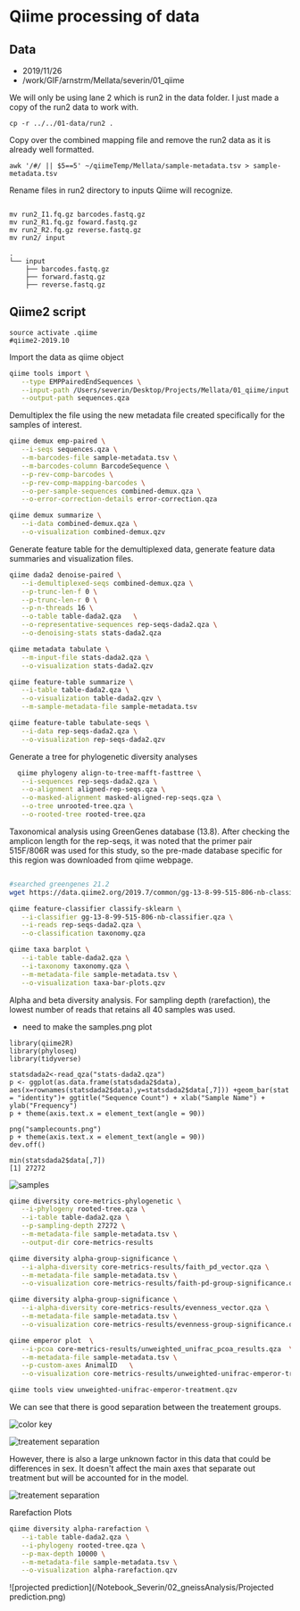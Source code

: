 # Qiime processing of data


## Data

* 2019/11/26
* /work/GIF/arnstrm/Mellata/severin/01_qiime

We will only be using lane 2 which is run2 in the data folder.  I just made a copy of the run2 data to work with.

```
cp -r ../../01-data/run2 .
```

Copy over the combined mapping file and remove the run2 data as it is already well formatted.

```
awk '/#/ || $5==5' ~/qiimeTemp/Mellata/sample-metadata.tsv > sample-metadata.tsv
```


Rename files in run2 directory to inputs Qiime will recognize.

```

mv run2_I1.fq.gz barcodes.fastq.gz
mv run2_R1.fq.gz foward.fastq.gz
mv run2_R2.fq.gz reverse.fastq.gz
mv run2/ input
```

```
.
└── input
    ├── barcodes.fastq.gz
    ├── forward.fastq.gz
    ├── reverse.fastq.gz

```


## Qiime2 script

```
source activate .qiime
#qiime2-2019.10

```

Import the data as qiime object

```bash
qiime tools import \
   --type EMPPairedEndSequences \
   --input-path /Users/severin/Desktop/Projects/Mellata/01_qiime/input \
   --output-path sequences.qza
```

Demultiplex the file using the new metadata file created specifically for the samples of interest.

```bash
qiime demux emp-paired \
   --i-seqs sequences.qza \
   --m-barcodes-file sample-metadata.tsv \
   --m-barcodes-column BarcodeSequence \
   --p-rev-comp-barcodes \
   --p-rev-comp-mapping-barcodes \
   --o-per-sample-sequences combined-demux.qza \
   --o-error-correction-details error-correction.qza

qiime demux summarize \
   --i-data combined-demux.qza \
   --o-visualization combined-demux.qzv
```

Generate feature table for the demultiplexed data, generate feature data summaries and visualization files.

```bash
qiime dada2 denoise-paired \
   --i-demultiplexed-seqs combined-demux.qza \
   --p-trunc-len-f 0 \
   --p-trunc-len-r 0 \
   --p-n-threads 16 \
   --o-table table-dada2.qza   \
   --o-representative-sequences rep-seqs-dada2.qza \
   --o-denoising-stats stats-dada2.qza

qiime metadata tabulate \
   --m-input-file stats-dada2.qza \
   --o-visualization stats-dada2.qzv

qiime feature-table summarize \
   --i-table table-dada2.qza \
   --o-visualization table-dada2.qzv \
   --m-sample-metadata-file sample-metadata.tsv

qiime feature-table tabulate-seqs \
   --i-data rep-seqs-dada2.qza \
   --o-visualization rep-seqs-dada2.qzv
 ```

 Generate a tree for phylogenetic diversity analyses

```bash
  qiime phylogeny align-to-tree-mafft-fasttree \
   --i-sequences rep-seqs-dada2.qza \
   --o-alignment aligned-rep-seqs.qza \
   --o-masked-alignment masked-aligned-rep-seqs.qza \
   --o-tree unrooted-tree.qza \
   --o-rooted-tree rooted-tree.qza
```

Taxonomical analysis using GreenGenes database (13.8). After checking the amplicon length for the rep-seqs, it was noted that the primer pair 515F/806R was used for this study, so the pre-made database specific for this region was downloaded from qiime webpage.

```bash

#searched greengenes 21.2
wget https://data.qiime2.org/2019.7/common/gg-13-8-99-515-806-nb-classifier.qza

qiime feature-classifier classify-sklearn \
   --i-classifier gg-13-8-99-515-806-nb-classifier.qza \
   --i-reads rep-seqs-dada2.qza \
   --o-classification taxonomy.qza

qiime taxa barplot \
   --i-table table-dada2.qza \
   --i-taxonomy taxonomy.qza \
   --m-metadata-file sample-metadata.tsv \
   --o-visualization taxa-bar-plots.qzv
```



Alpha and beta diversity analysis. For sampling depth (rarefaction), the lowest number of reads that retains all 40 samples was used.

* need to make the samples.png plot

```
library(qiime2R)
library(phyloseq)
library(tidyverse)

statsdada2<-read_qza("stats-dada2.qza")
p <- ggplot(as.data.frame(statsdada2$data), aes(x=rownames(statsdada2$data),y=statsdada2$data[,7])) +geom_bar(stat = "identity")+ ggtitle("Sequence Count") + xlab("Sample Name") + ylab("Frequency")
p + theme(axis.text.x = element_text(angle = 90))

png("samplecounts.png")
p + theme(axis.text.x = element_text(angle = 90))
dev.off()

min(statsdada2$data[,7])
[1] 27272
```

![samples](01b_qiime/samplecounts.png)


```bash
qiime diversity core-metrics-phylogenetic \
   --i-phylogeny rooted-tree.qza \
   --i-table table-dada2.qza \
   --p-sampling-depth 27272 \
   --m-metadata-file sample-metadata.tsv \
   --output-dir core-metrics-results

qiime diversity alpha-group-significance \
   --i-alpha-diversity core-metrics-results/faith_pd_vector.qza \
   --m-metadata-file sample-metadata.tsv \
   --o-visualization core-metrics-results/faith-pd-group-significance.qzv

qiime diversity alpha-group-significance \
   --i-alpha-diversity core-metrics-results/evenness_vector.qza \
   --m-metadata-file sample-metadata.tsv \
   --o-visualization core-metrics-results/evenness-group-significance.qzv

qiime emperor plot  \
   --i-pcoa core-metrics-results/unweighted_unifrac_pcoa_results.qza  \
   --m-metadata-file sample-metadata.tsv \
   --p-custom-axes AnimalID   \
   --o-visualization core-metrics-results/unweighted-unifrac-emperor-treatment.qzv

qiime tools view unweighted-unifrac-emperor-treatment.qzv
```

We can see that there is good separation between the treatement groups.

![color key](/Notebook_Severin/01b_qiime/PNGs/colorKey.png)

![treatement separation](/Notebook_Severin/01b_qiime/PNGs/unweighted-unifrac-emperor-treatement_axis2-3.png)

However, there is also a large unknown factor in this data that could be differences in sex. It doesn't affect the main axes that separate out treatment but will be accounted for in the model.

![treatement separation](/Notebook_Severin/01b_qiime/PNGs/unweighted-unifrac-emperor-treatement_axis1-2.png)


Rarefaction Plots

```bash
qiime diversity alpha-rarefaction \
   --i-table table-dada2.qza \
   --i-phylogeny rooted-tree.qza \
   --p-max-depth 10000 \
   --m-metadata-file sample-metadata.tsv \
   --o-visualization alpha-rarefaction.qzv
```


![projected prediction](/Notebook_Severin/02_gneissAnalysis/Projected prediction.png)

